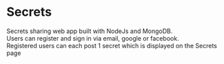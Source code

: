 # Secrets
Secrets sharing web app built with NodeJs and MongoDB. <br>
Users can register and sign in via email, google or facebook. <br>
Registered users can each post 1 secret which is displayed on the Secrets page
